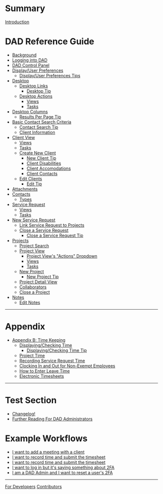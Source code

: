 # Summary

[Introduction](README.md)

# DAD Reference Guide
- [Background](guide/background.md)
- [Logging into DAD](guide/logging-in.md)
- [DAD Control Panel](guide/control-panel.md)
- [Display/User Preferences](display/README.md)
  - [Display/User Preferences Tips](display/tips.md)
- [Desktop](desktop/README.md)
  - [Desktop Links](desktop/links/README.md)
    - [Desktop Tip](desktop/links/tip.md)
  - [Desktop Actions](desktop/actions/README.md)
    - [Views](desktop/actions/views.md)
    - [Tasks](desktop/actions/tasks.md)
- [Desktop Columns](desktop-columns/README.md)
  - [Results Per Page Tip](desktop-columns/tip.md)
- [Basic Contact Search Criteria](contact-search/README.md)
  - [Contact Search Tip](contact-search/tip.md)
  - [Client Information](contact-search/client-information.md)
- [Client View](client-view/README.md)
  - [Views](client-view/views.md)
  - [Tasks](client-view/tasks.md)
  - [Create New Client](client-view/create-client/README.md)
    - [New Client Tip](client-view/create-client/tip.md)
    - [Client Disabilities](client-view/create-client/client-disabilities.md)
    - [Client Accomodations](client-view/create-client/client-accomodations.md)
    - [Client Contacts](client-view/create-client/client-contacts.md)
  - [Edit Clients](client-view/edit-clients/README.md)
    - [Edit Tip](client-view/edit-clients/tip.md)
- [Attachments](attachments/README.md)
- [Contacts](contacts/README.md)
  - [Types](contacts/types.md)
- [Service Request](service-request/README.md)
  - [Views](service-request/views.md)
  - [Tasks](service-request/tasks.md)
- [New Service Request](new-service-request/README.md)
  - [Link Service Request to Projects](new-service-request/link-project.md)
  - [Close a Service Request](new-service-request/close-sr/README.md)
    - [Close a Service Request Tip](new-service-request/close-sr/tip.md)
- [Projects](projects/README.md)
  - [Project Search](projects/project-search.md)
  - [Project View](projects/view/README.md)
    - [Project View's "Actions" Dropdown](projects/view/action-dropdown.md)
    - [Views](projects/view/views.md)
    - [Tasks](projects/view/tasks.md)
  - [New Project](projects/new-project/README.md)
    - [New Project Tip](projects/new-project/tip.md)
  - [Project Detail View](projects/detail-view.md)
  - [Collaborators](projects/collaborators.md)
  - [Close a Project](projects/close-project.md)
- [Notes](notes/README.md)
  - [Edit Notes](notes/edit.md)

---

# Appendix

- [Appendix B: Time Keeping](appendix-timekeeping/README.md)
  - [Displaying/Checking Time](appendix-timekeeping/display/README.md)
    - [Displaying/Checking Time Tip](appendix-timekeeping/display/tip.md)
  - [Project Time](appendix-timekeeping/project-time.md)
  - [Recording Service Request Time](appendix-timekeeping/sr-time.md)
  - [Clocking In and Out for Non-Exempt Employees](appendix-timekeeping/clocking.md)
  - [How to Enter Leave Time](appendix-timekeeping/enter-time.md)
  - [Electronic Timesheets](appendix-timekeeping/electronic-timesheets.md)

---

# Test Section

- [Changelog!]()
- [Further Reading For DAD Administrators]()

# Example Workflows

- [I want to add a meeting with a client]()
- [I want to record time and submit the timesheet]()
- [I want to record time and submit the timesheet]()
- [I want to log in but it's saying something about 2FA]()
- [I am a DAD Admin and I want to reset a user's 2FA]()

-----------

[For Developers](misc/developers.md)
[Contributors](misc/contributors.md)